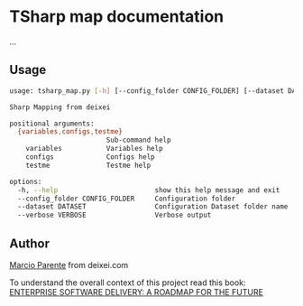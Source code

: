 # TSharp map documentation

...

## Usage

```bash
usage: tsharp_map.py [-h] [--config_folder CONFIG_FOLDER] [--dataset DATASET] [--verbose VERBOSE] {variables,configs,testme} ...

Sharp Mapping from deixei

positional arguments:
  {variables,configs,testme}
                        Sub-command help
    variables           Variables help
    configs             Configs help
    testme              Testme help

options:
  -h, --help                        show this help message and exit
  --config_folder CONFIG_FOLDER     Configuration folder
  --dataset DATASET                 Configuration Dataset folder name
  --verbose VERBOSE                 Verbose output

```

## Author

[Marcio Parente](https://github.com/deixei) from deixei.com

To understand the overall context of this project read this book: [ENTERPRISE SOFTWARE DELIVERY: A ROADMAP FOR THE FUTURE](https://www.amazon.de/-/en/Marcio-Parente/dp/B0CXTJZJ2X/)